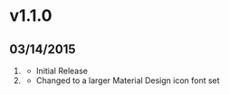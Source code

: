 # v1.1.0
## 03/14/2015

1. [](#new)
    * Initial Release
2. [](#improved)
    * Changed to a larger Material Design icon font set
